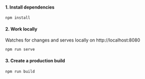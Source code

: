 #### 1. Install dependencies

```
npm install
```

#### 2. Work locally
Watches for changes and serves locally on http://localhost:8080

```
npm run serve
```

#### 3. Create a production build

```
npm run build
```
